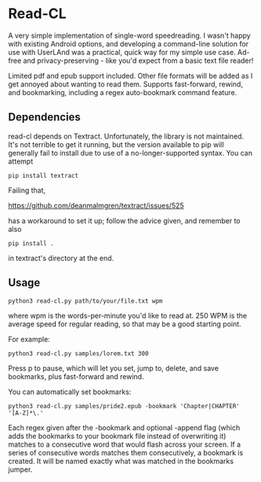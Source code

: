 # Read-CL

A very simple implementation of single-word speedreading. I wasn't happy with existing Android options, and developing a command-line solution for use with UserLAnd was a practical, quick way for my simple use case. Ad-free and privacy-preserving - like you'd expect from a basic text file reader!

Limited pdf and epub support included. Other file formats will be added as I get annoyed about wanting to read them. Supports fast-forward, rewind, and bookmarking, including a regex auto-bookmark command feature. 

## Dependencies
read-cl depends on Textract. Unfortunately, the library is not maintained. It's not terrible to get it running, but the version available to pip will generally fail to install due to use of a no-longer-supported syntax. You can attempt
```
pip install textract
```

Failing that, 

https://github.com/deanmalmgren/textract/issues/525

has a workaround to set it up; follow the advice given, and remember to also 
```
pip install .
```
in textract's directory at the end. 
## Usage

```
python3 read-cl.py path/to/your/file.txt wpm
```

where wpm is the words-per-minute you'd like to read at. 250 WPM is the average speed for regular reading, so that may be a good starting point.

For example:
```
python3 read-cl.py samples/lorem.txt 300
```

Press p to pause, which will let you set, jump to, delete, and save bookmarks, plus fast-forward and rewind.

You can automatically set bookmarks:
```
python3 read-cl.py samples/pride2.epub -bookmark 'Chapter|CHAPTER' '[A-Z]*\.'
```

Each regex given after the -bookmark and optional -append flag (which adds the bookmarks to your bookmark file instead of overwriting it) matches to a consecutive word that would flash across your screen. If a series of consecutive words matches them consecutively, a bookmark is created. It will be named exactly what was matched in the bookmarks jumper. 
